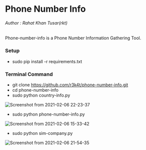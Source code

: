 # Phone Number Info 

<h6>Author : Rahat Khan Tusar(rkt)</h6>

Phone-number-info is a Phone Number Information Gathering Tool.

### Setup ###

+ sudo pip install -r requirements.txt

### Terminal Command ###

+ git clone https://github.com/r3k4t/phone-number-info.git
+ cd phone-number-info
+ sudo python country-info.py

![Screenshot from 2021-02-06 22-23-37](https://user-images.githubusercontent.com/69615463/107124211-a40f1100-68cc-11eb-9aab-332df8c4d3aa.png)

+ sudo python phone-number-info.py

![Screenshot from 2021-02-06 15-33-42](https://user-images.githubusercontent.com/69615463/107120343-50de9380-68b7-11eb-9844-1a554210ef55.png)



+ sudo python sim-company.py

![Screenshot from 2021-02-06 21-54-35](https://user-images.githubusercontent.com/69615463/107124199-90fc4100-68cc-11eb-8ad6-1c200e7e05f5.png)






